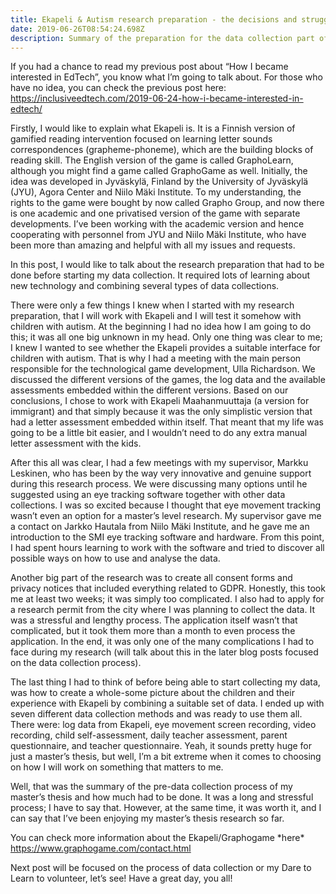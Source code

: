```yaml
---
title: Ekapeli & Autism research preparation - the decisions and struggles
date: 2019-06-26T08:54:24.698Z
description: Summary of the preparation for the data collection part of my master's thesis
---
```

If you had a chance to read my previous post about “How I became interested in EdTech”, you know what I’m going to talk about. For those who have no idea, you can check the previous post here: <https://inclusiveedtech.com/2019-06-24-how-i-became-interested-in-edtech/>

Firstly, I would like to explain what Ekapeli is. It is a Finnish version of gamified reading intervention focused on learning letter sounds correspondences (grapheme-phoneme), which are the building blocks of reading skill. The English version of the game is called GraphoLearn, although you might find a game called GraphoGame as well. Initially, the idea was developed in Jyväskylä, Finland by the University of Jyväskylä (JYU), Agora Center and Niilo Mäki Institute. To my understanding, the rights to the game were bought by now called Grapho Group, and now there is one academic and one privatised version of the game with separate developments. I’ve been working with the academic version and hence cooperating with personnel from JYU and Niilo Mäki Institute, who have been more than amazing and helpful with all my issues and requests. 

In this post, I would like to talk about the research preparation that had to be done before starting my data collection. It required lots of learning about new technology and combining several types of data collections.

There were only a few things I knew when I started with my research preparation, that I will work with Ekapeli and I will test it somehow with children with autism. At the beginning I had no idea how I am going to do this; it was all one big unknown in my head. Only one thing was clear to me; I knew I wanted to see whether the Ekapeli provides a suitable interface for children with autism. That is why I had a meeting with the main person responsible for the technological game development, Ulla Richardson. We discussed the different versions of the games, the log data and the available assessments embedded within the different versions. Based on our conclusions, I chose to work with Ekapeli Maahanmuuttaja (a version for immigrant) and that simply because it was the only simplistic version that had a letter assessment embedded within itself. That meant that my life was going to be a little bit easier, and I wouldn’t need to do any extra manual letter assessment with the kids. 

After this all was clear, I had a few meetings with my supervisor, Markku Leskinen, who has been by the way very innovative and genuine support during this research process. We were discussing many options until he suggested using an eye tracking software together with other data collections. I was so excited because I thought that eye movement tracking wasn’t even an option for a master’s level research. My supervisor gave me a contact on Jarkko Hautala from Niilo Mäki Institute, and he gave me an introduction to the SMI eye tracking software and hardware. From this point, I had spent hours learning to work with the software and tried to discover all possible ways on how to use and analyse the data.

Another big part of the research was to create all consent forms and privacy notices that included everything related to GDPR. Honestly, this took me at least two weeks; it was simply too complicated. I also had to apply for a research permit from the city where I was planning to collect the data. It was a stressful and lengthy process. The application itself wasn’t that complicated, but it took them more than a month to even process the application. In the end, it was only one of the many complications I had to face during my research (will talk about this in the later blog posts focused on the data collection process).

The last thing I had to think of before being able to start collecting my data, was how to create a whole-some picture about the children and their experience with Ekapeli by combining a suitable set of data. I ended up with seven different data collection methods and was ready to use them all. There were: log data from Ekapeli, eye movement screen recording, video recording, child self-assessment, daily teacher assessment, parent questionnaire, and teacher questionnaire. Yeah, it sounds pretty huge for just a master’s thesis, but well, I’m a bit extreme when it comes to choosing on how I will work on something that matters to me. 

Well, that was the summary of the pre-data collection process of my master’s thesis and how much had to be done. It was a long and stressful process; I have to say that. However, at the same time, it was worth it, and I can say that I’ve been enjoying my master’s thesis research so far.

You can check more information about the Ekapeli/Graphogame \*here\* https://www.graphogame.com/contact.html

Next post will be focused on the process of data collection or my Dare to Learn to volunteer, let’s see! Have a great day, you all!
